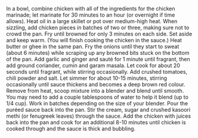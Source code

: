 In a bowl, combine chicken with all of the ingredients for the chicken marinade; let marinate for 30 minutes to an hour (or overnight if time allows).
Heat oil in a large skillet or pot over medium-high heat. When sizzling, add chicken pieces in batches of two or three, making sure not to crowd the pan. Fry until browned for only 3 minutes on each side. Set aside and keep warm. (You will finish cooking the chicken in the sauce.)
Heat butter or ghee in the same pan. Fry the onions until they start to sweat (about 6 minutes) while scraping up any browned bits stuck on the bottom of the pan. 
Add garlic and ginger and sauté for 1 minute until fragrant, then add ground coriander, cumin and garam masala. Let cook for about 20 seconds until fragrant, while stirring occasionally.
Add crushed tomatoes, chili powder and salt. Let simmer for about 10-15 minutes, stirring occasionally until sauce thickens and becomes a deep brown red colour.
Remove from heat, scoop mixture into a blender and blend until smooth. You may need to add a couple tablespoons of water to help it blend (up to 1/4 cup). Work in batches depending on the size of your blender.
Pour the puréed sauce back into the pan. Stir the cream, sugar and crushed kasoori methi (or fenugreek leaves) through the sauce. Add the chicken with juices back into the pan and cook for an additional 8-10 minutes until chicken is cooked through and the sauce is thick and bubbling.